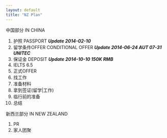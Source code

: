 ```yaml
---
layout: default
title: "NZ Plan"
---
```


中国部分 IN CHINA

1.  护照 PASSPORT ***Update 2014-02-10***
2.  留学条件OFFER CONDITIONAL OFFER ***Update 2014-06-24 AUT 07-31 UNITEC***
3.  保证金 DEPOSIT ***Update 2014-10-10 150K RMB***
4.  IELTS 6.5
5.  正式OFFER  
6.  找工作 
7.  准备材料 
8.  拿到签证(留学|工作)
9.  临行前的准备
10. 总结


新西兰部分 IN NEW ZEALAND

1. PR
2. 家人团聚




<!-- Blog Comments -->
<div class="media">
  <!-- UY BEGIN -->
  <div id="uyan_frame">
  </div>
  <script type="text/javascript" src="http://v2.uyan.cc/code/uyan.js?uid=1511840">
  </script>
  <!-- UY END -->
</div>